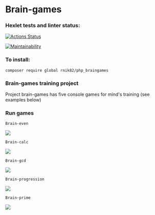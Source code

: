 # Brain-games

### Hexlet tests and linter status:
[![Actions Status](https://github.com/rnik82/php-project-45/actions/workflows/hexlet-check.yml/badge.svg)](https://github.com/rnik82/php-project-45/actions)

[![Maintainability](https://api.codeclimate.com/v1/badges/7bddc2c0d162ff0074a0/maintainability)](https://codeclimate.com/github/rnik82/php-project-45/maintainability)

### To install:
    composer require global rnik82/php_braingames

### Brain-games training project
Project brain-games has five console games for mind's training (see examples below)


### Run games

    Brain-even
<a href=https://asciinema.org/a/666681 target="_blank"><img src="https://asciinema.org/a/666681.svg" /></a>

    Brain-calc
<a href=https://asciinema.org/a/666938 target="_blank"><img src="https://asciinema.org/a/666938.svg" /></a>

    Brain-gcd
<a href=https://asciinema.org/a/667041 target="_blank"><img src="https://asciinema.org/a/667041.svg" /></a>

    Brain-progression
<a href=https://asciinema.org/a/667133 target="_blank"><img src="https://asciinema.org/a/667133.svg" /></a>

    Brain-prime
<a href=https://asciinema.org/a/667149 target="_blank"><img src="https://asciinema.org/a/667149.svg" /></a>
